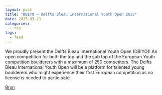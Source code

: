 ```yaml
---
layout: post
title: "DBIYO – Delfts Bleau International Youth Open 2025"
date: 2025-03-23
categories: 
  - rss
tags: 
  - feed
---
```


<p>We proudly present the Delfts Bleau International Youth Open (DBIYO)! An open competition for both the top and the sub top of the European Youth competition boulderers with a maximum of 250 competitors. The Delfts Bleau International Youth Open will be a platform for talented young boulderers who might experience their first European competition as no license is needed to participate.</p>
<p><a href="https://www.klimkalender.nl/comp/dbiyo-delfts-bleau-international-youth-open-2025/" rel="noopener noreferrer" target="_blank">Bron</a></p>
